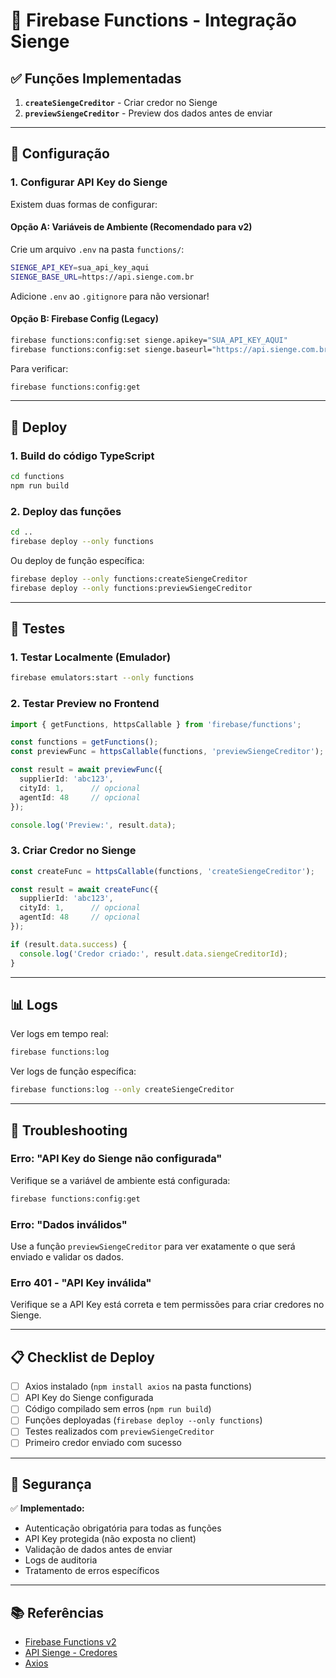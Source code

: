 # 🚀 Firebase Functions - Integração Sienge

## ✅ Funções Implementadas

1. **`createSiengeCreditor`** - Criar credor no Sienge
2. **`previewSiengeCreditor`** - Preview dos dados antes de enviar

---

## 📝 Configuração

### 1. Configurar API Key do Sienge

Existem duas formas de configurar:

#### Opção A: Variáveis de Ambiente (Recomendado para v2)

Crie um arquivo `.env` na pasta `functions/`:

```bash
SIENGE_API_KEY=sua_api_key_aqui
SIENGE_BASE_URL=https://api.sienge.com.br
```

Adicione `.env` ao `.gitignore` para não versionar!

#### Opção B: Firebase Config (Legacy)

```bash
firebase functions:config:set sienge.apikey="SUA_API_KEY_AQUI"
firebase functions:config:set sienge.baseurl="https://api.sienge.com.br"
```

Para verificar:
```bash
firebase functions:config:get
```

---

## 🚀 Deploy

### 1. Build do código TypeScript

```bash
cd functions
npm run build
```

### 2. Deploy das funções

```bash
cd ..
firebase deploy --only functions
```

Ou deploy de função específica:
```bash
firebase deploy --only functions:createSiengeCreditor
firebase deploy --only functions:previewSiengeCreditor
```

---

## 🧪 Testes

### 1. Testar Localmente (Emulador)

```bash
firebase emulators:start --only functions
```

### 2. Testar Preview no Frontend

```typescript
import { getFunctions, httpsCallable } from 'firebase/functions';

const functions = getFunctions();
const previewFunc = httpsCallable(functions, 'previewSiengeCreditor');

const result = await previewFunc({
  supplierId: 'abc123',
  cityId: 1,      // opcional
  agentId: 48     // opcional
});

console.log('Preview:', result.data);
```

### 3. Criar Credor no Sienge

```typescript
const createFunc = httpsCallable(functions, 'createSiengeCreditor');

const result = await createFunc({
  supplierId: 'abc123',
  cityId: 1,      // opcional
  agentId: 48     // opcional
});

if (result.data.success) {
  console.log('Credor criado:', result.data.siengeCreditorId);
}
```

---

## 📊 Logs

Ver logs em tempo real:
```bash
firebase functions:log
```

Ver logs de função específica:
```bash
firebase functions:log --only createSiengeCreditor
```

---

## 🔧 Troubleshooting

### Erro: "API Key do Sienge não configurada"

Verifique se a variável de ambiente está configurada:
```bash
firebase functions:config:get
```

### Erro: "Dados inválidos"

Use a função `previewSiengeCreditor` para ver exatamente o que será enviado e validar os dados.

### Erro 401 - "API Key inválida"

Verifique se a API Key está correta e tem permissões para criar credores no Sienge.

---

## 📋 Checklist de Deploy

- [ ] Axios instalado (`npm install axios` na pasta functions)
- [ ] API Key do Sienge configurada
- [ ] Código compilado sem erros (`npm run build`)
- [ ] Funções deployadas (`firebase deploy --only functions`)
- [ ] Testes realizados com `previewSiengeCreditor`
- [ ] Primeiro credor enviado com sucesso

---

## 🔐 Segurança

✅ **Implementado:**
- Autenticação obrigatória para todas as funções
- API Key protegida (não exposta no client)
- Validação de dados antes de enviar
- Logs de auditoria
- Tratamento de erros específicos

---

## 📚 Referências

- [Firebase Functions v2](https://firebase.google.com/docs/functions/beta)
- [API Sienge - Credores](https://api.sienge.com.br/docs/#/creditor-v1)
- [Axios](https://axios-http.com/)
